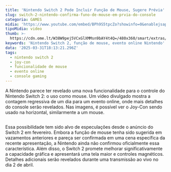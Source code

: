 ```yaml
---
title: 'Nintendo Switch 2 Pode Incluir Função de Mouse, Sugere Prévia'
slug: switch-2-nintendo-confirma-funo-de-mouse-em-prvia-do-console
categoria: GAMES
midia: 'https://www.youtube.com/embed/BPh9S5tpcZo?showinfo=0&enablejsapi=1'
tipoMidia: video
thumb: >-
  https://cdn.ome.lt/W38W9pej5VCxGlXMMsn9bAY4t4Q=/480x360/smart/extras/conteudos/Captura_de_tela_2025-03-31_145736.png
keywords: 'Nintendo Switch 2, função de mouse, evento online Nintendo'
data: '2025-03-31T18:13:21.296Z'
tags:
  - nintendo switch 2
  - joy-con
  - funcionalidade de mouse
  - evento online
  - console gaming
---
```


A Nintendo parece ter revelado uma nova funcionalidade para o controle do Nintendo Switch 2: o uso como mouse. Um vídeo divulgado mostra a contagem regressiva de um dia para um evento online, onde mais detalhes do console serão revelados. Nas imagens, é possível ver o Joy-Con sendo usado na horizontal, similarmente a um mouse.

![Imagem da notícia](data:image/png;base64,iVBORw0KGgoAAAANSUhEUgAAAAEAAAABCAQAAAC1HAwCAAAAC0lEQVR42mNkYAAAAAYAAjCB0C8AAAAASUVORK5CYII=)

Essa possibilidade tem sido alvo de especulações desde o anúncio do Switch 2 em fevereiro. Embora a função de mouse tenha sido sugerida em vazamentos anteriores e pareça ser confirmada em uma cena específica da recente apresentação, a Nintendo ainda não confirmou oficialmente essa característica. Além disso, o Switch 2 promete melhorar significativamente a capacidade gráfica e apresentará uma tela maior e controles magnéticos. Detalhes adicionais serão revelados durante uma transmissão ao vivo no dia 2 de abril.
